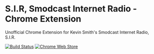 # S.I.R, Smodcast Internet Radio - Chrome Extension

Unofficial Chrome Extension for Kevin Smith's Smodcast Internet Radio, S.I.R.

[![Build Status](https://dev.azure.com/cascadiacollections/extensions/_apis/build/status/cascadiacollections.sir-chrome-extension?branchName=master)](https://dev.azure.com/cascadiacollections/extensions/_build/latest?definitionId=2&branchName=master)
[![Chrome Web Store](https://img.shields.io/chrome-web-store/d/gmmjhhjkjopgmnpidenddlplckefdbjd.svg)](https://chrome.google.com/webstore/developer/edit/gmmjhhjkjopgmnpidenddlplckefdbjd)
